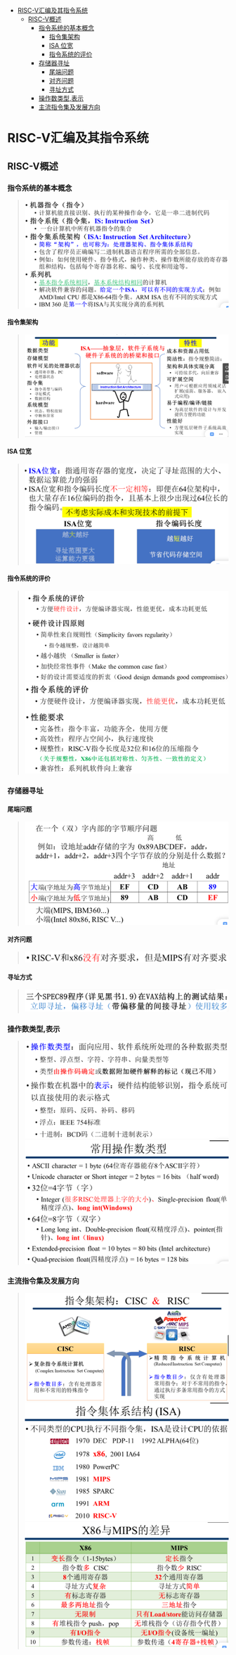 - [RISC-V汇编及其指令系统](#risc-v汇编及其指令系统)
  - [RISC-V概述](#risc-v概述)
    - [指令系统的基本概念](#指令系统的基本概念)
      - [指令集架构](#指令集架构)
      - [ISA 位宽](#isa-位宽)
      - [指令系统的评价](#指令系统的评价)
    - [存储器寻址](#存储器寻址)
      - [尾端问题](#尾端问题)
      - [对齐问题](#对齐问题)
      - [寻址方式](#寻址方式)
    - [操作数类型,表示](#操作数类型表示)
    - [主流指令集及发展方向](#主流指令集及发展方向)

# RISC-V汇编及其指令系统

## RISC-V概述

### 指令系统的基本概念
> ![](image/2022-03-08-11-21-03.png)
> 
#### 指令集架构
> ![](image/2022-03-08-11-24-24.png)
> 
#### ISA 位宽
> ![](image/2022-03-08-11-25-32.png)

#### 指令系统的评价
> ![](image/2022-03-08-11-31-25.png)
> ![](image/2022-03-08-11-39-04.png)

### 存储器寻址
#### 尾端问题
> ![](image/2022-03-08-11-47-17.png)
#### 对齐问题
> ![](image/2022-03-08-11-47-51.png)

#### 寻址方式
> ![](image/2022-03-08-11-52-06.png)

### 操作数类型,表示
> ![](image/2022-03-08-11-54-07.png)
> ![](image/2022-03-08-11-56-49.png)

### 主流指令集及发展方向
> ![](image/2022-03-08-11-57-34.png)
> ![](image/2022-03-08-11-58-30.png)
> ![](image/2022-03-08-12-20-58.png)